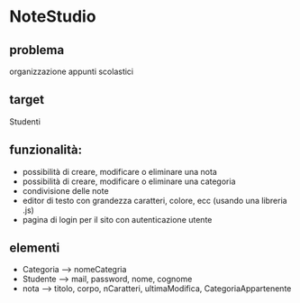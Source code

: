 # NoteStudio

## problema
organizzazione appunti scolastici
## target
Studenti

## funzionalità:
- possibilità di creare, modificare o eliminare una nota
- possibilità di creare, modificare o eliminare una categoria
- condivisione delle note
- editor di testo con grandezza caratteri, colore, ecc (usando una libreria .js)
- pagina di login per il sito con autenticazione utente

## elementi
- Categoria --> nomeCategria
- Studente --> mail, password, nome, cognome
- nota --> titolo, corpo, nCaratteri, ultimaModifica, CategoriaAppartenente

